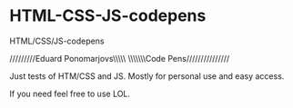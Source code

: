 # HTML-CSS-JS-codepens
HTML/CSS/JS-codepens

/////////Eduard Ponomarjovs\\\\\\\\\\
\\\\\\\\\\\\\Code Pens///////////////


Just tests of HTM/CSS and JS.
Mostly for personal use and easy access.

If you need feel free to use LOL.
